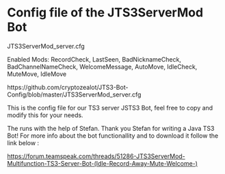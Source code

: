 # Config file of the JTS3ServerMod Bot
<p>JTS3ServerMod_server.cfg
<p>Enabled Mods: RecordCheck, LastSeen, BadNicknameCheck, BadChannelNameCheck, WelcomeMessage, AutoMove, IdleCheck, MuteMove, IdleMove

<p>
https://github.com/cryptozealot/JTS3-Bot-Config/blob/master/JTS3ServerMod_server.cfg
  
  
This is the config file for our TS3 server JSTS3 Bot, feel free to copy and modify this for your needs.
  
The runs with the help of Stefan. Thank you Stefan for writing a Java TS3 Bot!
For more info about the bot functionallity and to download it follow the link below : 
  
https://forum.teamspeak.com/threads/51286-JTS3ServerMod-Multifunction-TS3-Server-Bot-(Idle-Record-Away-Mute-Welcome-)
  
  

